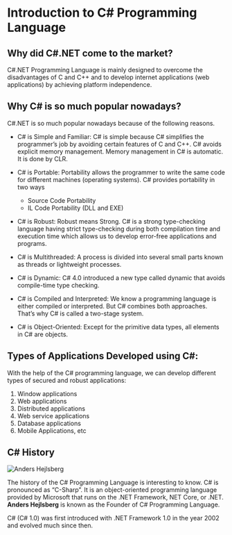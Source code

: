 # Introduction to C# Programming Language

## Why did C#.NET come to the market?

C#.NET Programming Language is mainly designed to overcome the disadvantages of C and C++ and to develop internet applications (web applications) by achieving platform independence.

## Why C# is so much popular nowadays?

C#.NET is so much popular nowadays because of the following reasons.

* C# is Simple and Familiar: C# is simple because C# simplifies the programmer’s job by avoiding certain features of C and C++. C# avoids explicit memory management. Memory management in C# is automatic. It is done by CLR.
* C# is Portable: Portability allows the programmer to write the same code for different machines (operating systems). C# provides portability in two ways

    - Source Code Portability
    - IL Code Portability (DLL and EXE)

* C# is Robust: Robust means Strong. C# is a strong type-checking language having strict type-checking during both compilation time and execution time which allows us to develop error-free applications and programs.
* C# is Multithreaded: A process is divided into several small parts known as threads or lightweight processes.
* C# is Dynamic: C# 4.0 introduced a new type called dynamic that avoids compile-time type checking. 
* C# is Compiled and Interpreted: We know a programming language is either compiled or interpreted. But C# combines both approaches. That’s why C# is called a two-stage system.
* C# is Object-Oriented: Except for the primitive data types, all elements in C# are objects.

## Types of Applications Developed using C#:

With the help of the C# programming language, we can develop different types of secured and robust applications:

1. Window applications
2. Web applications
3. Distributed applications
4. Web service applications
5. Database applications
6. Mobile Applications, etc

## C# History

![Anders Hejlsberg](image_3.png)

The history of the C# Programming Language is interesting to know. C# is pronounced as “C-Sharp”. 
It is an object-oriented programming language provided by Microsoft that runs on the .NET Framework, NET Core, or .NET. **Anders Hejlsberg** is known as the Founder of C# Programming Language.

C# (C# 1.0) was first introduced with .NET Framework 1.0 in the year 2002 and evolved much since then.